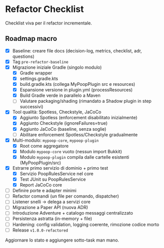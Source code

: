 # Refactor Checklist

Checklist viva per il refactor incrementale.

## Roadmap macro
- [x] Baseline: creare file docs (decision-log, metrics, checklist, adr, questions)
- [x] Tag `pre-refactor-baseline`
- [x] Migrazione iniziale Gradle (singolo modulo)
  - [x] Gradle wrapper
  - [x] settings.gradle.kts
  - [x] build.gradle.kts (collega MyPoopPlugin src e resources)
  - [x] Espansione versione in plugin.yml (processResources)
  - [x] Build Gradle verde in parallelo a Maven
  - [ ] Valutare packaging/shading (rimandato a Shadow plugin in step successivi)
- [x] Tool qualità: Spotless, Checkstyle, JaCoCo
  - [x] Aggiunto Spotless (enforcement disabilitato inizialmente)
  - [x] Aggiunto Checkstyle (ignoreFailures=true)
  - [x] Aggiunto JaCoCo (baseline, senza soglie)
  - [ ] Abilitare enforcement Spotless/Checkstyle gradualmente
- [x] Multi-modulo: `mypoop-core`, `mypoop-plugin`
  - [x] Root come aggregatore
  - [x] Modulo `mypoop-core` vuoto (nessun import Bukkit)
  - [x] Modulo `mypoop-plugin` compila dalle cartelle esistenti (MyPoopPlugin/src)
- [x] Estrarre primo servizio di dominio + primo test
  - [x] Servizio PoopRulesService nel core
  - [x] Test JUnit su PoopRulesService
  - [x] Report JaCoCo core
- [ ] Definire porte e adapter minimi
- [ ] Refactor comandi (un file per comando, dispatcher)
- [ ] Listener snelli → delega a servizi core
- [ ] Migrazione a Paper API (nuova ADR)
- [ ] Introduzione Adventure + catalogo messaggi centralizzato
- [ ] Persistenza astratta (in-memory + file)
- [ ] Hardening: config validation, logging coerente, rimozione codice morto
- [ ] Release `v1.0.0-refactored`

Aggiornare lo stato e aggiungere sotto-task man mano.

